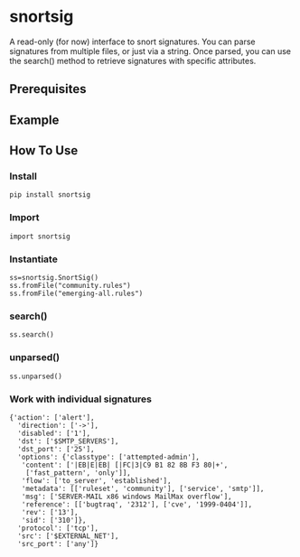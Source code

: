 # snortsig
A read-only (for now) interface to snort signatures.  You can parse signatures from multiple files, or just via a string.  Once parsed, you can use the search() method to retrieve signatures with specific attributes.

## Prerequisites

## Example

## How To Use
### Install
    pip install snortsig

### Import
    import snortsig

### Instantiate
    ss=snortsig.SnortSig()
    ss.fromFile("community.rules")
    ss.fromFile("emerging-all.rules")

### search()

    ss.search()

### unparsed()

    ss.unparsed()

### Work with individual signatures

    {'action': ['alert'],
      'direction': ['->'],
      'disabled': ['1'],
      'dst': ['$SMTP_SERVERS'],
      'dst_port': ['25'],
      'options': {'classtype': ['attempted-admin'],
       'content': ['|EB|E|EB| [|FC|3|C9 B1 82 8B F3 80|+',
        ['fast_pattern', 'only']],
       'flow': ['to_server', 'established'],
       'metadata': [['ruleset', 'community'], ['service', 'smtp']],
       'msg': ['SERVER-MAIL x86 windows MailMax overflow'],
       'reference': [['bugtraq', '2312'], ['cve', '1999-0404']],
       'rev': ['13'],
       'sid': ['310']},
      'protocol': ['tcp'],
      'src': ['$EXTERNAL_NET'],
      'src_port': ['any']}